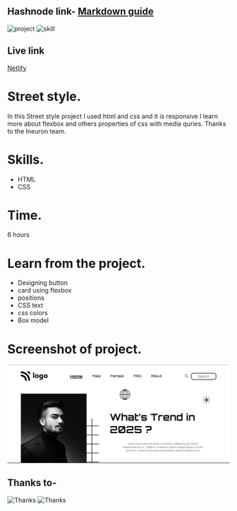 

## Hashnode link- [Markdown guide](https://img.shields.io/badge/project-developer%20landingpage-green)

![project](https://img.shields.io/badge/project-streetstyle%20homepage-green)
![skill](https://img.shields.io/badge/skill-css-yellow)
## Live link
[Netlify](https://street-style-page1.netlify.app/)

# Street style.
 In this Street style project I used html and css and it is responsive I learn more about flexbox and others properties of css with media quries. Thanks to the Ineuron team. 
# Skills.
* HTML
* CSS

# Time.
6 hours

# Learn from the project.
* Designing button
* card using flexbox
* positions
* CSS text
* css colors
* Box model

# Screenshot of project.

![2](./screenshot/street%20page.PNG)

## Thanks to-
![Thanks](https://img.shields.io/badge/Thanks-Hitesh%20choudhary-yellowgreen)
![Thanks](https://img.shields.io/badge/Thanks-Ineuron-green)


